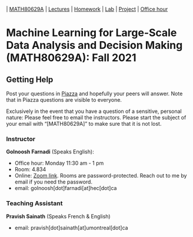 | [MATH80629A](main.md) | [Lectures](lectures.md) | [Homework](homework.md) | [Lab](lab.md) | [Project](project.md) | [Office hour](office_hr.md)
# Machine Learning for Large-Scale Data Analysis and Decision Making (MATH80629A): Fall 2021

## Getting Help
Post your questions in [Piazza](https://piazza.com/class/kswiuomb6nf2k7#) and hopefully your peers will answer. Note that in Piazza questions are visible to everyone.

Exclusively in the event that you have a question of a sensitive, personal nature: Please feel free to email the instructors. Please start the subject of your email with “[MATH80629A]” to make sure that it is not lost.


### Instructor
**Golnoosh Farnadi** (Speaks English): 
- Office hour: Monday 11:30 am - 1 pm
- Room: 4.834
- Online: [Zoom link](https://hecmontreal.zoom.us/j/86904448666?pwd=T1NYdU43VUdOWVZCeE5iblhOajM1UT09). 
Rooms are password-protected. Reach out to me by email if you need the password.
- email: golnoosh[dot]farnadi[at]hec[dot]ca

### Teaching Assistant
**Pravish Sainath** (Speaks French & English)
- email: pravish[dot]sainath[at]umontreal[dot]ca
